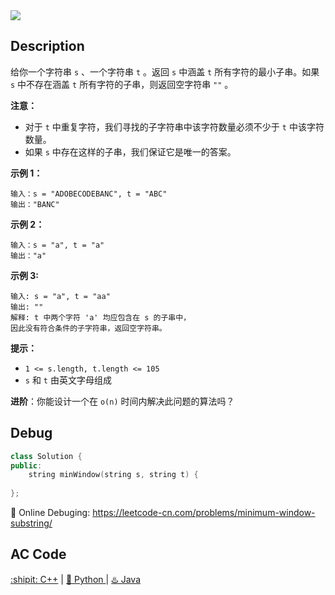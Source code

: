 <img src="https://img.shields.io/static/v1.svg?style=for-the-badge&label=difficulty&message=hard&color=red"/>


## Description

给你一个字符串 `s` 、一个字符串 `t` 。返回 `s` 中涵盖 `t` 所有字符的最小子串。如果 `s` 中不存在涵盖 `t` 所有字符的子串，则返回空字符串 `""` 。
 

<strong>注意：</strong>

- 对于 ``t`` 中重复字符，我们寻找的子字符串中该字符数量必须不少于 `t` 中该字符数量。
- 如果 ``s`` 中存在这样的子串，我们保证它是唯一的答案。
 

<strong>示例 1：</strong>
```
输入：s = "ADOBECODEBANC", t = "ABC"
输出："BANC"
```

<strong>示例 2：</strong>
```
输入：s = "a", t = "a"
输出："a"
```

<strong>示例 3:</strong>
```
输入: s = "a", t = "aa"
输出: ""
解释: t 中两个字符 'a' 均应包含在 s 的子串中，
因此没有符合条件的子字符串，返回空字符串。
```

<strong>提示：</strong>

- ``1 <= s.length, t.length <= 105``
- `s` 和 `t` 由英文字母组成
 

<strong>进阶</strong>：你能设计一个在 ``o(n)`` 时间内解决此问题的算法吗？


## Debug
```cpp
class Solution {
public:
    string minWindow(string s, string t) {
    
};
```

🐛 Online Debuging: https://leetcode-cn.com/problems/minimum-window-substring/

## AC Code
<div>
  <a href="https://github.com/Charmve/LeetCode4FLAG/tree/main/076.%20最小覆盖子串/76_minimum-window-substring.cpp">:shipit: C++</a> | 
  <a href="https://github.com/Charmve/LeetCode4FLAG/tree/main/076.%20最小覆盖子串/76_minimum-window-substring.py">🐍 Python </a> | 
  <a href="https://github.com/Charmve/LeetCode4FLAG/tree/main/076.%20最小覆盖子串/76_minimum-window-substring.java">♨️ Java </a>
</div>
